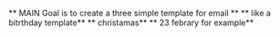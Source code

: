 ** MAIN Goal is to create a three simple template for email **
** like a bitrthday template**
** christamas**
** 23 febrary for example**
